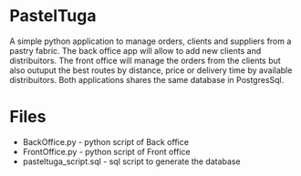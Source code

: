 # PastelTuga
A simple python application to manage orders, clients and suppliers from a pastry fabric. The back office app will allow to add new clients and distribuitors. The front office will manage the orders from the clients but also outuput the best routes by distance, price or delivery time by available distribuitors. Both applications shares the same database in PostgresSql.

# Files
* BackOffice.py - python script of Back office
* FrontOffice.py - python script of Front office
* pasteltuga_script.sql - sql script to generate the database






